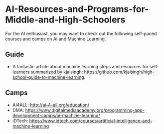 # AI-Resources-and-Programs-for-Middle-and-High-Schoolers

For the AI enthusiast, you may want to check out the following self-paced courses and camps on AI and Machine Learning.

## Guide
- A fantastic article about machine learning steps and resources for self-learners summarized by kjaisingh: https://github.com/kjaisingh/high-school-guide-to-machine-learning.

## Camps
- AI4ALL: http://ai-4-all.org/education/
- DMA: https://www.digitalmediaacademy.org/programming-app-development-camps/ai-machine-learning/
- iDTech: https://www.idtech.com/courses/artificial-intelligence-and-machine-learning
